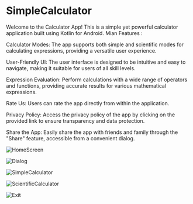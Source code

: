 # SimpleCalculator
Welcome to the Calculator App! This is a simple yet powerful calculator application built using Kotlin for Android.
Mian Features :

Calculator Modes: The app supports both simple and scientific modes for calculating expressions, providing a versatile user experience. 

User-Friendly UI: The user interface is designed to be intuitive and easy to navigate, making it suitable for users of all skill levels.

Expression Evaluation: Perform calculations with a wide range of operators and functions, providing accurate results for various mathematical expressions.

Rate Us: Users can rate the app directly from within the application.

Privacy Policy: Access the privacy policy of the app by clicking on the provided link to ensure transparency and data protection.

Share the App: Easily share the app with friends and family through the "Share" feature, accessible from a convenient dialog.

![HomeScreen](https://github.com/talha506/SimpleCalculator/assets/66940667/77717e5b-5eec-436f-8fee-d1fc43f146bf)

![Dialog](https://github.com/talha506/SimpleCalculator/assets/66940667/2de72507-837b-454c-87a6-5fdd74dad247)


![SimpleCalculator](https://github.com/talha506/SimpleCalculator/assets/66940667/8ee39c01-f24a-4003-8057-cd3e8e625409)

![ScientificCalculator](https://github.com/talha506/SimpleCalculator/assets/66940667/1943729d-14a5-414f-b81b-88092f60dbf2)

![Exit](https://github.com/talha506/SimpleCalculator/assets/66940667/da10a50f-c430-4d90-b9b7-655620863f84)







